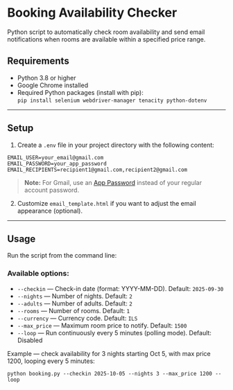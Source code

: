 # Booking Availability Checker

Python script to automatically check room availability and send email notifications when rooms are available within a specified price range.


## Requirements

- Python 3.8 or higher  
- Google Chrome installed  
- Required Python packages (install with pip):  
  `pip install selenium webdriver-manager tenacity python-dotenv`

---

## Setup

1. Create a `.env` file in your project directory with the following content:

```
EMAIL_USER=your_email@gmail.com
EMAIL_PASSWORD=your_app_password
EMAIL_RECIPIENTS=recipient1@gmail.com,recipient2@gmail.com
```

> **Note:** For Gmail, use an [App Password](https://myaccount.google.com/apppasswords) instead of your regular account password.

2. Customize `email_template.html` if you want to adjust the email appearance (optional).

---

## Usage

Run the script from the command line:


### Available options:

- `--checkin` — Check-in date (format: YYYY-MM-DD). Default: `2025-09-30`  
- `--nights` — Number of nights. Default: `2`  
- `--adults` — Number of adults. Default: `2`  
- `--rooms` — Number of rooms. Default: `1`  
- `--currency` — Currency code. Default: `ILS`  
- `--max_price` — Maximum room price to notify. Default: `1500`  
- `--loop` — Run continuously every 5 minutes (polling mode). Default: Disabled

Example — check availability for 3 nights starting Oct 5, with max price 1200, looping every 5 minutes:
```
python booking.py --checkin 2025-10-05 --nights 3 --max_price 1200 --loop
```



